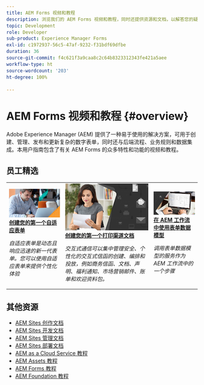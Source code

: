 ```yaml
---
title: AEM Forms 视频和教程
description: 浏览我们的 AEM Forms 视频和教程，同时还提供资源和文档，以解答您的疑问。
topic: Development
role: Developer
sub-product: Experience Manager Forms
exl-id: c1972937-56c5-47af-9232-f31bdf69dfbe
duration: 36
source-git-commit: f4c621f3a9caa8c2c64b8323312343fe421a5aee
workflow-type: ht
source-wordcount: '203'
ht-degree: 100%

---
```


# AEM Forms 视频和教程 {#overview}

Adobe Experience Manager (AEM) 提供了一种易于使用的解决方案，可用于创建、管理、发布和更新复杂的数字表单，同时还与后端流程、业务规则和数据集成。本用户指南包含了有关 AEM Forms 的众多特性和功能的视频和教程。


<div id="recs-overview-body-1"></div>
<div id="recs-overview-body-2"></div>
<div id="recs-overview-body-3"></div>
<div id="recs-overview-body-4"></div>
<div id="recs-overview-body-5"></div>
<div id="recs-overview-body-6"></div>

<div id="staff-picks-section">

## 员工精选

<table>
<tr>
  <td>
    <a href="./creating-your-first-adaptive-form/introduction-and-setup.md">
      <img alt="创建您的第一个自适应表单" src="./assets/afhero.png" />
    </a>
    <div>
      <a href="./creating-your-first-adaptive-form/introduction-and-setup.md">
    <strong>创建您的第一个自适应表单</strong>
    </a>
    </div>
    <p>
    <em>自适应表单是动态且响应迅速的新一代表单。您可以使用自适应表单来提供个性化体验</em>
    <p>
  </td>
   <td>
    <a href="./ic-print-channel-tutorial/introduction.md">
      <img alt="创建您的第一个打印渠道文档" src="./assets/correspondence-management1.png" />
    </a>
    <div>
      <a href="./ic-print-channel-tutorial/introduction.md">
    <strong>创建您的第一个打印渠道文档</strong>
    </a>
    </div>
    <p>
    <em>交互式通信可以集中管理安全、个性化的交互式信函的创建、编排和投放，例如商务信函、文档、声明、福利通知、市场营销邮件、账单和欢迎资料包。</em>
    <p>
  </td>
  <td>
    <a href="./adaptive-forms/form-data-model-service-as-step-in-workflow-video-use.md">
      <img alt="在 AEM 工作流中使用表单数据模型" src="./assets/fdmlogo.png" />
    </a>
    <div>
      <a href="./adaptive-forms/form-data-model-service-as-step-in-workflow-video-use.md">
    <strong>在 AEM 工作流中使用表单数据模型</strong>
    </a>
    </div>
    <p>
    <em>调用表单数据模型的服务作为 AEM 工作流中的一个步骤</em>
    <p>
  </td>
</tr>
</table>

</div>


## 其他资源

* [AEM Sites 创作文档](https://experienceleague.adobe.com/docs/experience-manager-65/authoring/home.html)
* [AEM Sites 开发文档](https://experienceleague.adobe.com/docs/experience-manager-65/developing/home.html)
* [AEM Sites 管理文档](https://experienceleague.adobe.com/docs/experience-manager-65/administering/home.html)
* [AEM Sites 部署文档](https://experienceleague.adobe.com/docs/experience-manager-65/deploying/home.html)
* [AEM as a Cloud Service 教程](/help/cloud-service/overview.md)
* [AEM Assets 教程](/help/assets/overview.md)
* [AEM Forms 教程](/help/forms/overview.md)
* [AEM Foundation 教程](/help/foundation/overview.md)
